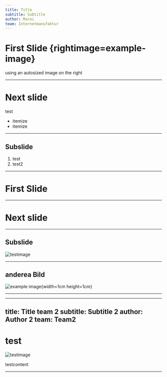 ```yaml
---
title: Title
subtitle: Subtitle
author: Marei
team: Internetmanufaktur
---
```





# First Slide {rightimage=example-image}

using an autosized image on the right

---

# Next slide

test 

* itemize 
* itemize


----

## Subslide

1. test
2. test2

----




# First Slide

---

# Next slide



----

## Subslide

![testimage](https://pads.wtf-eg.de/uploads/6bd16e86-adeb-416f-af63-3d49f01e0f0e.png)


--- 

## anderea Bild


![example image](example-image "An example image from Martin Scharrer's mwe package"){width=1cm height=1cm}

---

---
title: Title team 2
subtitle: Subtitle 2
author: Author 2
team: Team2
---


# test 

![testimage](example-image)

testcontent

---

